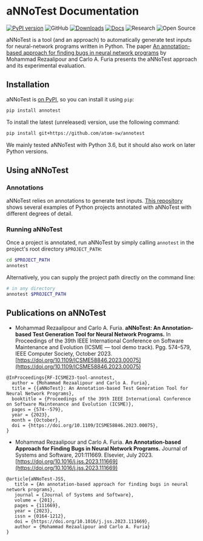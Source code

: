 # aNNoTest Documentation

[![PyPI version](https://badge.fury.io/py/annotest.svg)](https://badge.fury.io/py/annotest)
![GitHub](https://img.shields.io/github/license/atom-sw/annotest)
[![Downloads](https://static.pepy.tech/badge/annotest)](https://pepy.tech/project/annotest)
[![Docs](https://readthedocs.org/projects/annotest/badge/?version=latest)](https://annotest.readthedocs.io/en/latest/)
![Research](https://img.shields.io/badge/Research-Driven-lightgrey)
![Open Source](https://img.shields.io/badge/Open%20Source-Yes-brightgreen)

aNNoTest is a tool (and an approach) to automatically
generate test inputs for neural-network programs written in Python.
The paper [An annotation-based approach for finding bugs in
neural network 
programs](https://doi.org/10.1016/j.jss.2023.111669) by
Mohammad Rezaalipour and Carlo A. Furia presents the aNNoTest approach
and its experimental evaluation.


## Installation

aNNoTest is [on PyPI](https://pypi.org/project/annotest/),
so you can install it using `pip`:

```bash
pip install annotest
```

To install the latest (unreleased) version, use the following command:

```bash
pip install git+https://github.com/atom-sw/annotest
```

We mainly tested aNNoTest with Python 3.6, but it should also work on later Python versions.


## Using aNNoTest


### Annotations

aNNoTest relies on annotations to generate test inputs.
[This repository](https://github.com/atom-sw/annotest-subjects)
shows several examples of Python projects annotated with aNNoTest
with different degrees of detail.


### Running aNNoTest

Once a project is annotated, 
run aNNoTest by simply calling `annotest` in the project's root directory `$PROJECT_PATH`:

```bash
cd $PROJECT_PATH
annotest
```

Alternatively, you can supply the project path directly on the command line:

```bash
# in any directory
annotest $PROJECT_PATH
```


## Publications on aNNoTest

- Mohammad Rezaalipour and Carlo A. Furia. 
**aNNoTest: An Annotation-based Test Generation Tool for Neural Network Programs.**
In Proceedings of the 39th IEEE International Conference on Software Maintenance and Evolution (ICSME — tool demo track).
Pgg. 574–579, IEEE Computer Society, October 2023.
[https://doi.org/10.1109/ICSME58846.2023.00075](https://doi.org/10.1109/ICSME58846.2023.00075)

```
@InProceedings{RF-ICSME23-tool-annotest,
  author = {Mohammad Rezaalipour and Carlo A. Furia},
  title = {{aNNoTest}: An Annotation-based Test Generation Tool for Neural Network Programs},
  booktitle = {Proceedings of the 39th IEEE International Conference on Software Maintenance and Evolution (ICSME)},
  pages = {574--579},
  year = {2023},
  month = {October},
  doi = {https://doi.org/10.1109/ICSME58846.2023.00075},
}
```

- Mohammad Rezaalipour and Carlo A. Furia.
**An Annotation-based Approach for Finding Bugs in Neural Network Programs.**
Journal of Systems and Software, 201:111669.
Elsevier, July 2023.
[https://doi.org/10.1016/j.jss.2023.111669](https://doi.org/10.1016/j.jss.2023.111669)

```
@article{aNNoTest-JSS,
   title = {An annotation-based approach for finding bugs in neural network programs},
   journal = {Journal of Systems and Software},
   volume = {201},
   pages = {111669},
   year = {2023},
   issn = {0164-1212},
   doi = {https://doi.org/10.1016/j.jss.2023.111669},
   author = {Mohammad Rezaalipour and Carlo A. Furia}
}
```
